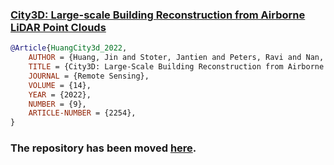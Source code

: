 ### [City3D: Large-scale Building Reconstruction from Airborne LiDAR Point Clouds](https://github.com/tudelft3d/City3D)

```bibtex
@Article{HuangCity3d_2022,
    AUTHOR = {Huang, Jin and Stoter, Jantien and Peters, Ravi and Nan, Liangliang},
    TITLE = {City3D: Large-Scale Building Reconstruction from Airborne LiDAR Point Clouds},
    JOURNAL = {Remote Sensing},
    VOLUME = {14},
    YEAR = {2022},
    NUMBER = {9},
    ARTICLE-NUMBER = {2254},
}

```

### The repository has been moved [here](https://github.com/tudelft3d/City3D).
